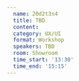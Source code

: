 ```yaml
---
  name: 20d2t3s4
  title: TBD
  content:
  category: UX/UI
  format: Workshop
  speakers: TBD
  room: Showroom
  time_start: '13:30'
  time_end: '15:15'
---
```


